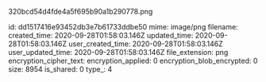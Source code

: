 320bcd54d4fde4a5f695b90a1b290778.png

id: dd1517416e93452db3e7b61733ddbe50
mime: image/png
filename: 
created_time: 2020-09-28T01:58:03.146Z
updated_time: 2020-09-28T01:58:03.146Z
user_created_time: 2020-09-28T01:58:03.146Z
user_updated_time: 2020-09-28T01:58:03.146Z
file_extension: png
encryption_cipher_text: 
encryption_applied: 0
encryption_blob_encrypted: 0
size: 8954
is_shared: 0
type_: 4